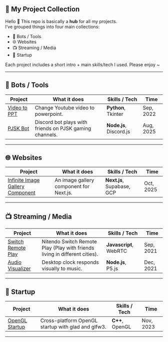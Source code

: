 ## 🎯 My Project Collection

Hello 👋 This repo is basically a **hub** for all my projects.  
I’ve grouped things into four main collections:
- 🤖 Bots / Tools
- 🌐 Websites
- 📺 Streaming / Media 
- 🎨 Startup

Each project includes a short intro + main skills/tech I used. Please enjoy ~

---

## 🤖 Bots / Tools
| Project | What it does | Skills / Tech | Time |
|---------|--------------|---------------|------|
| [Video to PPT](https://github.com/littlecholate/video-to-ppt) | Change Youtube video to powerpoint. | **Python**, Tkinter | Sep, 2022 |
| [PJSK Bot](https://github.com/littlecholate/sekai-bot) | Discord bot plays with friends on PJSK gaming channels. | **Node.js**, Discord.js | Aug, 2025 |

---

## 🌐 Websites
| Project | What it does | Skills / Tech | Time |
|---------|--------------|---------------|------|
| [Infinite Image Gallery Component](https://github.com/littlecholate/image-gallery) | An image gallery component for Next.js. | **Next.js**, Supabase, GCP | Oct, 2025 |

---

## 📺 Streaming / Media
| Project | What it does | Skills / Tech | Time |
|---------|--------------|---------------|------|
| [Switch Remote Play](https://github.com/littlecholate/switch-remote-play) | Nitendo Switch Remote Play (Play with friends living in different cities). | **Javascript**, WebRTC | Sep, 2021 |
| [Audio Visualizer](https://github.com/littlecholate/audio-visualizer) | Desktop clock responds visually to music. | **Node.js**, P5.js | Dec, 2021 |

---

## 🎨 Startup
| Project | What it does | Skills / Tech | Time |
|---------|--------------|---------------|------|
| [OpenGL Startup](https://github.com/littlecholate/opengl-startup) | Cross-platform OpenGL startup with glad and glfw3. | **C++**, OpenGL | Nov, 2023 |

---
